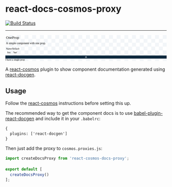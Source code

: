 react-docs-cosmos-proxy
======

[![Build Status](https://travis-ci.org/NiGhTTraX/react-cosmos-docs-proxy.svg?branch=master)](https://travis-ci.org/NiGhTTraX/react-cosmos-docs-proxy)

----

![react-cosmos](./tests/acceptance/screenshots/chrome/acceptance_one-prop&#32;base.png)

A [react-cosmos](https://github.com/react-cosmos/react-cosmos) plugin to show
component documentation generated using
[react-docgen](https://github.com/reactjs/react-docgen).


## Usage

Follow the [react-cosmos](https://github.com/react-cosmos/react-cosmos#getting-started)
instructions before setting this up.

The recommended way to get the component docs is to use
[babel-plugin-react-docgen](https://github.com/storybooks/babel-plugin-react-docgen)
and include it in your `.babelrc`:

```
{
  plugins: ['react-docgen']
}
```

Then just add the proxy to `cosmos.proxies.js`:

```js
import createDocsProxy from 'react-cosmos-docs-proxy';

export default [
  createDocsProxy()
];
```
